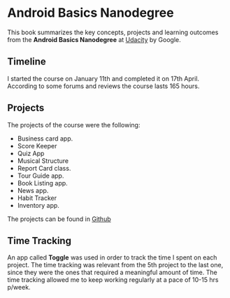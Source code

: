 # Android Basics Nanodegree

This book summarizes the key concepts, projects and learning outcomes from the **Android Basics Nanodegree** at [Udacity](https://www.udacity.com/) by Google.

## **Timeline**

I started the course on January 11th and completed it on 17th April. According to some forums and reviews the course lasts 165 hours.

## **Projects**

The  projects of the course were the following:

* Business card app.
* Score Keeper
* Quiz App
* Musical Structure
* Report Card class.
* Tour Guide app.
* Book Listing app.
* News app.
* Habit Tracker
* Inventory app. 

The projects can be found in [Github](https://github.com/CarlosAguA)

## **Time Tracking**

An app called **Toggle** was used in order to track the time I spent on each project. The time tracking was relevant from the 5th project to the last one, since they were the ones that required a  meaningful amount of time. The time tracking allowed me to keep  working regularly at a pace of 10-15 hrs p/week.


